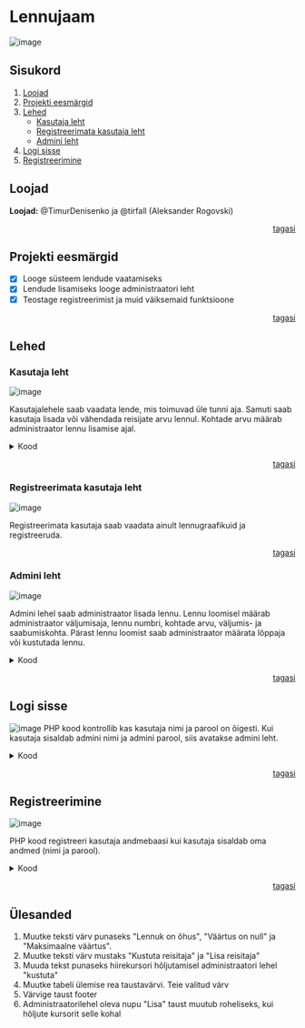 <a name="top"></a>
# Lennujaam
![image](https://github.com/tirfall/lennujaam/assets/61885744/d1fd9871-a3d7-4b3e-89ee-15523b2b172e)
## Sisukord
1. [Loojad](https://github.com/tirfall/lennujaam/tree/main?tab=readme-ov-file#loojad)
2. [Projekti eesmärgid](https://github.com/tirfall/lennujaam/tree/main?tab=readme-ov-file#Projekti-eesmärgid)
3. [Lehed](https://github.com/tirfall/lennujaam/tree/main?tab=readme-ov-file#lehed)
   - [Kasutaja leht](https://github.com/tirfall/lennujaam/tree/main?tab=readme-ov-file#kasutaja-leht)
   - [Registreerimata kasutaja leht](https://github.com/tirfall/lennujaam/tree/main?tab=readme-ov-file#registreerimata-kasutaja-leht)
   - [Admini leht](https://github.com/tirfall/lennujaam/tree/main?tab=readme-ov-file#admini-leht)
4. [Logi sisse](https://github.com/tirfall/lennujaam/tree/main?tab=readme-ov-file#logi-sisse)
5. [Registreerimine](https://github.com/tirfall/lennujaam/tree/main?tab=readme-ov-file#registreerimine)  

## Loojad
**Loojad:** @TimurDenisenko ja @tirfall (Aleksander Rogovski) 
<p align="right"><a href="#top">tagasi</a></p>

## Projekti eesmärgid
- [x] Looge süsteem lendude vaatamiseks
- [x] Lendude lisamiseks looge administraatori leht
- [x] Teostage registreerimist ja muid väiksemaid funktsioone
<p align="right"><a href="#top">tagasi</a></p>

## Lehed

### Kasutaja leht
![image](https://github.com/tirfall/lennujaam/assets/61885744/b95daa8b-9db5-4462-8b95-7ee837aeb203)

Kasutajalehele saab vaadata lende, mis toimuvad üle tunni aja. Samuti saab kasutaja lisada või vähendada reisijate arvu lennul. Kohtade arvu määrab administraator lennu lisamise ajal. 
<details><summary>Kood</summary>
   
```
<?php
ob_start();

// Kontrollib, kas sessioon on juba käivitatud, ja alustab vajadusel uut sessiooni
if (session_status() == PHP_SESSION_NONE) {
    session_start();
}

// Lisab konfiguratsioonifaili
require_once("conf.php");

// Ühenduse loomine andmebaasiga
global $yhendus;

// Kustutab lennu vastavalt päringule
if (isset($_REQUEST["kustuta"])) {
    $paring = $yhendus->prepare("DELETE FROM lend WHERE id=?");
    $paring->bind_param("i", $_REQUEST["kustuta"]);
    $paring->execute();
    header("Location: $_SERVER[PHP_SELF]");
}

// Lisab uue lennu vastavalt päringule
if (isset($_REQUEST["lennu"])) {
    $paring = $yhendus->prepare("INSERT INTO lend (lennu_nr, kohtade_arv, ots, siht, valjumisaeg) VALUES(?,?,?,?,?)");
    $paring->bind_param("sisss", $_REQUEST["lennu"], $_REQUEST["kohtarv"], $_REQUEST["ots"], $_REQUEST["siht"], $_REQUEST["valju"]);
    $paring->execute();
    header("Location: $_SERVER[PHP_SELF]");
}

$nool = 0;

// Vähendab reisijate arvu vastavalt päringule
if (isset($_REQUEST["kustutareisitaja"])) {
    $paring_select = $yhendus->prepare("SELECT reisijate_arv FROM lend WHERE id=?");
    $paring_select->bind_param("i", $_REQUEST["kustutareisitaja"]);
    $paring_select->execute();
    $paring_select->bind_result($kohtade_arv_current);
    $paring_select->fetch();
    $paring_select->close();

    if ($kohtade_arv_current != $nool) {
        global $yhendus;
        $kask = $yhendus->prepare("UPDATE lend SET reisijate_arv=reisijate_arv-1 WHERE id=?");
        $kask->bind_param("i", $_REQUEST["kustutareisitaja"]);
        $kask->execute();
    }
}
// Suurendab reisijate arvu vastavalt päringule
if (isset($_REQUEST["lisareisitaja"])) {
    $paring_select = $yhendus->prepare("SELECT reisijate_arv FROM lend WHERE id=?");
    $paring_select->bind_param("i", $_REQUEST["lisareisitaja"]);
    $paring_select->execute();
    $paring_select->bind_result($kohtade_arv_current);
    $paring_select->fetch();
    $paring_select->close();

    $paring_select = $yhendus->prepare("SELECT kohtade_arv FROM lend WHERE id=?");
    $paring_select->bind_param("i", $_REQUEST["lisareisitaja"]);
    $paring_select->execute();
    $paring_select->bind_result($initial_kohtade_arv);
    $paring_select->fetch();
    $paring_select->close();

    if ($kohtade_arv_current < $initial_kohtade_arv) {
        $kask = $yhendus->prepare("UPDATE lend SET reisijate_arv=reisijate_arv+1 WHERE id=?");
        $kask->bind_param("i", $_REQUEST["lisareisitaja"]);
        $kask->execute();
        $kask->close();
    }
}
?>

<!doctype html>
<html lang="et">

<head>
    <meta charset="UTF-8">
    <meta name="viewport" content="width=device-width, user-scalable=no, initial-scale=1.0, maximum-scale=1.0, minimum-scale=1.0">
    <meta http-equiv="X-UA-Compatible" content="ie=edge">
    <link rel="stylesheet" href="lennustyle.css">
    <title>Lennujaam haldusleht</title>
</head>

<body>
    <?php
    include("header.php");
    include("nav.php");
    ?>
    <table id="lennujaam">
        <tr>
            <th>Lennu number</th>
            <th>Reisijate arv</th>
            <th>Väljumiskoht</th>
            <th>Sihtkoht</th>
            <th>Väljumisaeg</th>

            <?php
            if (isset($_SESSION['kasutaja'])) {
            ?>
                <th>Tegevus</th>
        </tr>
            <?php
            }
            global $yhendus;
            $paring = $yhendus->prepare("SELECT id, lennu_nr, reisijate_arv,kohtade_arv, ots, siht, valjumisaeg FROM lend");
            $paring->bind_result($id, $lennu_nr, $reisijate_arv,$koht, $ots, $siht, $valjumisaeg);
            $paring->execute();

            while ($paring->fetch()) {
                date_default_timezone_set('Europe/Tallinn');
                $currentDateTime = new DateTime();
                $valjumisaegDateTime = new DateTime($valjumisaeg);
                $interval = $currentDateTime->diff($valjumisaegDateTime);

                if ($interval->h >= 1 && $currentDateTime < $valjumisaegDateTime) {
                    echo "<tr>";
                    echo "<td>$lennu_nr</td>";
                    echo "<td>$reisijate_arv</td>";
                    echo "<td>$ots</td>";
                    echo "<td>$siht</td>";
                    echo "<td>$valjumisaeg</td>";

                    if (isset($_SESSION['kasutaja'])) {
                        if($reisijate_arv!=0)
                        {
                            echo "<td><a href='?kustutareisitaja=$id'>Kustuta reisitaja</a>";
                        }
                        else{
                            echo "<td class='polet1'>Väärtus on null";
                        }
                        echo "<hr>";
                        if($koht!=$reisijate_arv)
                        {
                            echo "<a href='?lisareisitaja=$id'>Lisa reisitaja</a></td>";
                        }
                        else{
                            echo "<p class='polet1'>Maksimaalne väärtus</p>";
                        }
                    }
                    echo "</tr>";
                }
            }
            ?>
    </table>
    <?php
    include("footer.php")
    ?>
</body>

</html>
```

</details>
<p align="right"><a href="#top">tagasi</a></p>

### Registreerimata kasutaja leht
![image](https://github.com/tirfall/lennujaam/assets/61885744/dca0e1d2-cab0-4170-9f82-66c1ba663702)

Registreerimata kasutaja saab vaadata ainult lennugraafikuid ja registreeruda.
<p align="right"><a href="#top">tagasi</a></p>

### Admini leht
![image](https://github.com/tirfall/lennujaam/assets/61885744/8e23a0e3-ee10-4c52-993d-a2a68dffaf8d)

Admini lehel saab administraator lisada lennu. Lennu loomisel määrab administraator väljumisaja, lennu numbri, kohtade arvu, väljumis- ja saabumiskohta. Pärast lennu loomist saab administraator määrata lõppaja või kustutada lennu.
<details><summary>Kood</summary>
   
```
<?php
ob_start();

// Kui sessioon pole veel käivitatud, siis alusta sessiooni
if (session_status() == PHP_SESSION_NONE) {
    session_start();
}

// Lisab konfiguratsioonifaili
require_once("conf.php");

// Ühenduse loomine andmebaasiga
global $yhendus;

// Kustutab lennu vastavalt päringule
if (isset($_REQUEST["kustuta"])) {
    $paring = $yhendus->prepare("DELETE FROM lend WHERE id=?");
    $paring->bind_param("i", $_REQUEST["kustuta"]);
    $paring->execute();
    header("Location: $_SERVER[PHP_SELF]");
}

// Lisab uue lennu vastavalt päringule
if (isset($_REQUEST["lennu"]) && !empty($_REQUEST["lennu"]) && !empty($_REQUEST["ots"]) && !empty($_REQUEST["siht"])) {
    $paring = $yhendus->prepare("INSERT INTO lend (lennu_nr, kohtade_arv, ots, siht, valjumisaeg) VALUES(?,?,?,?,?)");
    $valju = $_REQUEST["valju"];
    if(empty($_REQUEST["valju"]))
    {
        $valju = date('Y-m-d H:i:s');
    }
    $paring->bind_param("sisss", $_REQUEST["lennu"], $_REQUEST["kohtarv"], $_REQUEST["ots"], $_REQUEST["siht"], $valju);
    $paring->execute();
    header("Location: $_SERVER[PHP_SELF]");
}

// Lõpetab lennu vastavalt päringule ja arvutab kestvuse
if (isset($_REQUEST["lop"])) {
    $aeg = new DateTime($_REQUEST['aeg']);
    $lopDate = new DateTime($_REQUEST['lop']);
    $taeg = $aeg->diff($lopDate);
    $mins = ($taeg->y) * 365 * 24 * 60 + ($taeg->i) + ($taeg->h) * 60 + ($taeg->d) * 24 * 60 + ($taeg->m) * 24 * 60;

    // Kui aeg on positiivne ja lõpetamise aeg on või hiljem kui algselt planeeritud väljumisaeg
    if ($mins >= 0 && $aeg <= $lopDate) {
        $paring = $yhendus->prepare("UPDATE lend SET lopetatud=?,kestvus=? WHERE id=?");
        $paring->bind_param("ssi", $_REQUEST["lop"], $mins, $_REQUEST["lope"]);
        $paring->execute();
        header("Location: $_SERVER[PHP_SELF]");
    }
}
?>

<!doctype html>
<html lang="et">

<head>
    <meta charset="UTF-8">
    <meta name="viewport" content="width=device-width, user-scalable=no, initial-scale=1.0, maximum-scale=1.0, minimum-scale=1.0">
    <meta http-equiv="X-UA-Compatible" content="ie=edge">
    <link rel="stylesheet" href="lennustyle.css">
    <title>Lennujaam haldusleht</title>
</head>

<body>
    <?php
    include("header.php");
    include("nav.php");

    // Kontrollib, kas kasutaja on admin
    if (isAdmin()) {
    ?>
        <table id="lennujaam">
            <tr>
                <th>Lennu number</th>
                <th>Kohtade arv</th>
                <th>Väljumiskoht</th>
                <th>Sihtkoht</th>
                <th>Väljumisaeg</th>
                <th>Lõpetatud</th>
                <th>Kestvus</th>
                <th>Tegevus</th>
            </tr>

            <!-- Vorm uue lennu lisamiseks -->
            <form action="" method="post">
                <tr>
                    <td><input type="text" name="lennu" id="lennu"></td>
                    <td><input type="number" name="kohtarv" id="kohtarv" min="0" max="1000"></td>
                    <td><input type="text" name="ots" id="ots"></td>
                    <td><input type="text" name="siht" id="siht"></td>
                    <td><input type="datetime-local" name="valju" id="valju"></td>
                    <td></td>
                    <td></td>
                    <td><input type="submit" value="Lisa"></td>
                </tr>
            </form>

            <?php
            global $yhendus;
            $paring = $yhendus->prepare("SELECT id,lennu_nr,kohtade_arv,ots,siht,valjumisaeg,lopetatud,kestvus FROM lend");
            $paring->bind_result($id, $lennu_nr, $kohtade_arv, $ots, $siht, $valjumisaeg, $lopetatud, $kestvus);
            $paring->execute();

            while ($paring->fetch()) {
                echo "<tr>";
                echo "<td>$lennu_nr</td>";
                echo "<td>$kohtade_arv</td>";
                echo "<td>$ots</td>";
                echo "<td>$siht</td>";
                echo "<td>$valjumisaeg</td>";
                
                // Kuvab lõpetamise kuupäeva ja kestvuse, kui lend on lõpetatud
                if ($lopetatud != "0000-00-00 00:00:00") {
                    echo "<td>$lopetatud</td>";
                    $tundid = round($kestvus / 60,2);
                    echo "<td>$tundid tundit</td>";
                } else {
                    echo "<td class='polet'>Lennuk on endiselt õhus</td>";
                    echo "<td class='polet'>Lennuk on endiselt õhus</td>";
                }

                // Kuvab kustutamise ja lõpetamise vormi
                echo "<td>";
                echo "<a href='?kustuta=$id' class='btnhal'>Kustuta</a> <hr>";
                echo "<form action='' class='btnhal1'> <input type='hidden' name='lope' id='lope' value='$id'><input type='hidden' name='aeg' id='aeg' value='$valjumisaeg'><input type='datetime-local' name='lop' id='lop'> <input type='submit' name='lope1' id='lope1' value='Lõpeta'></form>";
                echo "</td></tr>";
            }
            ?>
        </table>
    <?php
    }
    include("footer.php")
    ?>
</body>

</html>
```

</details>

<p align="right"><a href="#top">tagasi</a></p>

## Logi sisse
![image](https://github.com/tirfall/lennujaam/assets/61885744/52c543e4-ee38-4bbd-bd92-c9cf78a84a1a)
PHP kood kontrollib kas kasutaja nimi ja parool on õigesti. Kui kasutaja sisaldab admini nimi ja admini parool, siis avatakse admini leht.
<details><summary>Kood</summary>
   
```
<?php
// Konfiguratsioonifaili (conf.php) sisselugemine
require_once("conf.php");

// Ühenduse loomine andmebaasiga
global $yhendus;

// Kontrollib, kas kasutaja on saatnud logimisvormi andmed
if (!empty($_POST['login']) && !empty($_POST['pass'])) {
    // Saab ja puhastab kasutajanime ja parooli
    $login = htmlspecialchars(trim($_POST['login']));
    $pass = htmlspecialchars(trim($_POST['pass']));

    // Soolamine (salting) parooli jaoks
    $cool = "superpaev";
    $kryp = crypt($pass, $cool);

    // Andmebaasis oleva kasutaja kontrollimine
    $kask = $yhendus->prepare("SELECT kasutaja, onAdmin FROM lennujaamkasutaja WHERE kasutaja=? AND parool=?");
    $kask->bind_param("ss", $login, $kryp);
    $kask->bind_result($kasutaja, $onAdmin);
    $kask->execute();

    // Kui kasutaja on andmebaasis leitud
    if ($kask->fetch()) {
        // Seansimuutujate seadmine kasutaja tuvastamiseks
        $_SESSION['tuvastamine'] = 'misiganes';
        $_SESSION['kasutaja'] = $login;
        $_SESSION['onAdmin'] = $onAdmin;

        // Suunab administraatori lehele, kui kasutaja on admin
        if ($_SESSION['onAdmin'] == 1) {
            header('Location: lennuhaldus.php');
        } else {
            // Suunab tavakasutaja lehele
            header("Location: lennukasutaja.php");
        }
    } else {
        // Kui kasutajat ei leitud andmebaasist, väljastatakse viga
        echo "Kasutaja $login või parool $kryp on vale";
    }
}
?>

<!-- HTML-vorm kasutajanime ja parooli sisestamiseks -->
<h1>Login</h1>
<form action="" method="post">
    Login: <input type="text" name="login"><br>
    Password: <input type="password" name="pass"><br>
    <input type="submit" value="Logi sisse">
</form>
```

</details>

<p align="right"><a href="#top">tagasi</a></p>

## Registreerimine
![image](https://github.com/tirfall/lennujaam/assets/61885744/ad75680b-437b-4c92-b03b-5a72521477ed)

PHP kood registreeri kasutaja andmebaasi kui kasutaja sisaldab oma andmed (nimi ja parool).
<details><summary>Kood</summary>
   
```
<?php
require_once("conf.php");

// Ühenduse loomine andmebaasiga
global $yhendus;

// Kontroll, kas registreerimisvormi andmed on saadetud
if (!empty($_POST['register_login']) && !empty($_POST['register_pass'])) {

    // Kasutajanime ja parooli saamine ja puhastamine
    $login = htmlspecialchars(trim($_POST['register_login']));
    $pass = htmlspecialchars(trim($_POST['register_pass']));

    // Soolamine (salting) parooli jaoks
    $cool = "superpaev";
    $kryp = crypt($pass, $cool);

    // Andmebaasis olemasoleva kasutajanime kontroll
    $kask = $yhendus->prepare("SELECT * FROM lennujaamkasutaja WHERE kasutaja=?");
    $kask->bind_param("s", $login);
    $kask->execute();

    // Kui kasutajanimi on juba võetud
    if ($kask->fetch()) {
        echo "See nimi on võetud";
        $kask->close();
    } else {
        // Kui kasutajanimi on vaba, siis lisatakse uus kasutaja andmebaasi
        $kasutaja_lisamine_kask = $yhendus->prepare("INSERT INTO lennujaamkasutaja (kasutaja, parool) VALUES (?, ?)");
        $kasutaja_lisamine_kask->bind_param("ss", $login, $kryp);
        $kasutaja_lisamine_kask->execute();
        $kasutaja_lisamine_kask->close();
        $_SESSION['tuvastamine'] = 'misiganes';
        $_SESSION['kasutaja'] = $login;
        // Suunab tavakasutaja lehele
        header("Location: lennukasutaja.php");
    }
}

?>

<!-- Registreerimisvorm HTML kujul -->
<h1>Registreeri</h1>
<form action="" method="post">
    Kasutajanimi: <input type="text" name="register_login"><br>
    Parool: <input type="password" name="register_pass"><br>
    <input type="submit" value="Registreeri">
</form>
```

</details>

<p align="right"><a href="#top">tagasi</a></p>

## Ülesanded

1. Muutke teksti värv punaseks "Lennuk on õhus", "Väärtus on null" ja "Maksimaalne väärtus".
2. Muutke teksti värv mustaks "Kustuta reisitaja" ja "Lisa reisitaja"
3. Muuda tekst punaseks hiirekursori hõljutamisel administraatori lehel "kustuta"
4. Muutke tabeli ülemise rea taustavärvi. Teie valitud värv
5. Värvige taust footer
6. Administraatorilehel oleva nupu "Lisa" taust muutub roheliseks, kui hõljute kursorit selle kohal
